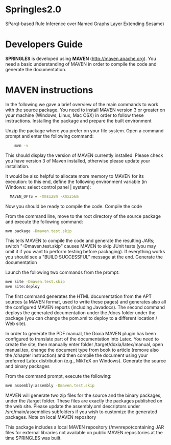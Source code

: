 # Springles2.0

SParql-based Rule Inference over Named Graphs Layer Extending Sesame)

# Developers Guide

**SPRINGLES** is developed using **MAVEN** (http://maven.apache.org). You need a basic understanding of MAVEN in order to compile the code and generate the documentation.

# MAVEN instructions


In the following we gave a brief overview of the main commands to work with the source package. You need to install MAVEN version 3 or greater on your machine (Windows, Linux, Mac OSX) in order to follow these instructions.
Installing the package and prepare the built environment

Unzip the package where you prefer on your file system. Open a command prompt and enter the following command:
```sh
    mvn -v
```
This should display the version of MAVEN currently installed. Please check you have version 3 of Maven installed, otherwise please update your installation.

It would be also helpful to allocate more memory to MAVEN for its execution: to this end, define the following environment variable (in Windows: select control panel | system):
```sh
  MAVEN_OPTS = -Xms128m -Xmx256m
```
Now you should be ready to compile the code.
Compile the code

From the command line, move to the root directory of the source package and execute the following command:
```sh
mvn package -Dmaven.test.skip
```
This tells MAVEN to compile the code and generate the resulting JARs; switch "-Dmaven.test.skip" causes MAVEN to skip JUnit tests (you may omit it if you want to perform testing before packaging). If everything works you should see a "BUILD SUCCESSFUL" message at the end.
Generate the documentation

Launch the following two commands from the prompt:

```sh
mvn site -Dmaven.test.skip
mvn site:deploy
```

The first command generates the HTML documentation from the APT sources (a MAVEN format, used to write these pages) and generates also all the configured MAVEN reports (including Javadocs). The second command deploys the generated documentation under the /docs folder under the package (you can change the pom.xml to deploy to a different location / Web site).

In order to generate the PDF manual, the Doxia MAVEN plugin has been configured to translate part of the documentation into Latex. You need to create the site, then manually enter folder /target/doxia/latex/manual, open manual.tex, change the document type from book to article (remove also the /chapter instruction) and then compile the document using your preferred Latex distribution (e.g., MikTeX on Windows).
Generate the source and binary packages

From the command prompt, execute the following:
```sh
mvn assembly:assembly -Dmaven.test.skip
```

MAVEN will generate two zip files for the source and the binary packages, under the /target folder. These files are exactly the packages published on the web site. Please update the assembly.xml descriptors under /src/main/assemblies subfolders if you wish to customize the generated packages.
Note on local MAVEN repository

This package includes a local MAVEN repository (/mvnrepo)containing JAR files for external libraries not available on public MAVEN repositories at the time SPRINGLES was built.
